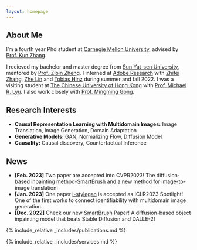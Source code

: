 ```yaml
---
layout: homepage
---
```


## About Me

I’m a fourth year Phd student at [Carnegie Mellon University](https://www.cmu.edu/), advised by [Prof. Kun Zhang](https://www.andrew.cmu.edu/user/kunz1/). 

I recieved my bachelor and master degree from [Sun Yat-sen University](https://www.sysu.edu.cn/sysuen), mentored by [Prof. Zibin Zheng](https://www.zibinzheng.com/). I interned at [Adobe Research](https://research.adobe.com/) with [Zhifei Zhang](https://zzutk.github.io/), [Zhe Lin](https://sites.google.com/site/zhelin625/) and [Tobias Hinz](http://www.tobiashinz.com/) during summer and fall 2022. I was a visiting student at [The Chinese University of Hong Kong](https://www.cuhk.edu.hk/english/index.html) with [Prof. Michael R. Lyu](http://www.cse.cuhk.edu.hk/lyu/). I also work closely with [Prof. Mingming Gong](https://mingming-gong.github.io/). 

## Research Interests

- **Causal Representation Learning with Multidomain Images:** Image Translation, Image Generation, Domain Adaptation
- **Generative Models:** GAN, Normalizing Flow, Diffusion Model
- **Causality:** Causal discovery, Counterfactual Inference

## News

- **[Feb. 2023]** Two paper are accepted into CVPR2023! The diffusion-based inpainting method-[SmartBrush](https://arxiv.org/pdf/2212.05034.pdf) and a new method for image-to-image translation!
- **[Jan. 2023]** One paper [i-stylegan](https://openreview.net/pdf?id=U2g8OGONA_V) is accepted as ICLR2023 Spotlight! One of the first works to connect identifiability with multidomain image generation.
- **[Dec. 2022]** Check our new [SmartBrush](https://arxiv.org/pdf/2212.05034.pdf) Paper! A diffusion-based object inpainting model that beats Stable Diffusion and DALLE-2!

{% include_relative _includes/publications.md %}

{% include_relative _includes/services.md %}
